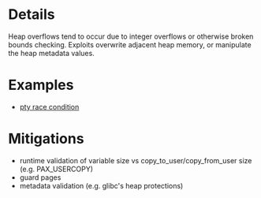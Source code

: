 # Details

Heap overflows tend to occur due to integer overflows or otherwise
broken bounds checking. Exploits overwrite adjacent heap memory, or
manipulate the heap metadata values.

# Examples

  - [pty race
    condition](http://blog.includesecurity.com/2014/06/exploit-walkthrough-cve-2014-0196-pty-kernel-race-condition.html)

# Mitigations

  - runtime validation of variable size vs
    copy_to_user/copy_from_user size (e.g. PAX_USERCOPY)
  - guard pages
  - metadata validation (e.g. glibc's heap protections)